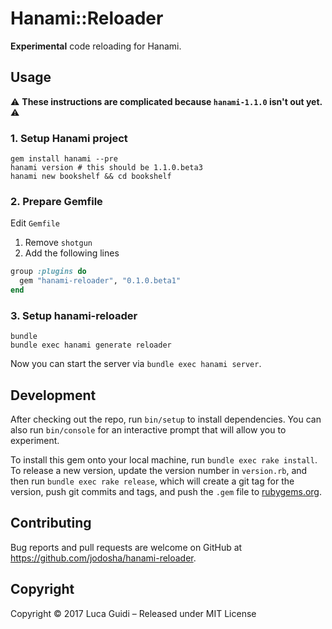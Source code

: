 # Hanami::Reloader

**Experimental** code reloading for Hanami.

## Usage

:warning: **These instructions are complicated because `hanami-1.1.0` isn't out yet.** :warning:

### 1. Setup Hanami project

```shell
gem install hanami --pre
hanami version # this should be 1.1.0.beta3
hanami new bookshelf && cd bookshelf
```

### 2. Prepare Gemfile

Edit `Gemfile`

  1. Remove `shotgun`
  2. Add the following lines

```ruby
group :plugins do
  gem "hanami-reloader", "0.1.0.beta1"
end
```

### 3. Setup hanami-reloader

```shell
bundle
bundle exec hanami generate reloader
```

Now you can start the server via `bundle exec hanami server`.

## Development

After checking out the repo, run `bin/setup` to install dependencies. You can also run `bin/console` for an interactive prompt that will allow you to experiment.

To install this gem onto your local machine, run `bundle exec rake install`. To release a new version, update the version number in `version.rb`, and then run `bundle exec rake release`, which will create a git tag for the version, push git commits and tags, and push the `.gem` file to [rubygems.org](https://rubygems.org).

## Contributing

Bug reports and pull requests are welcome on GitHub at https://github.com/jodosha/hanami-reloader.

## Copyright

Copyright © 2017 Luca Guidi – Released under MIT License
